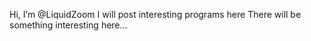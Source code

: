  Hi, I’m @LiquidZoom
I will post interesting programs here
There will be something interesting here...
